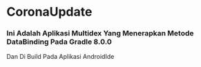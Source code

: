 # CoronaUpdate
### Ini Adalah Aplikasi Multidex Yang Menerapkan Metode DataBinding Pada Gradle 8.0.0
Dan Di Build Pada Aplikasi AndroidIde
